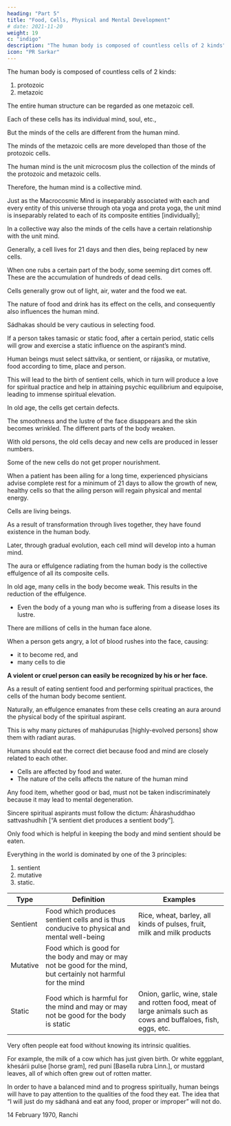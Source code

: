 ```yaml
---
heading: "Part 5"
title: "Food, Cells, Physical and Mental Development"
# date: 2021-11-20
weight: 19
c: "indigo"
description: "The human body is composed of countless cells of 2 kinds"
icon: "PR Sarkar"
---
```





The human body is composed of countless cells of 2 kinds:

1. protozoic
2. metazoic

The entire human structure can be regarded as one metazoic cell.

Each of these cells has its individual mind, soul, etc.,

But the minds of the cells are different from the human mind. 

The minds of the metazoic cells are more developed than those of the protozoic cells.

The human mind is the unit microcosm plus the collection of the minds of the protozoic and metazoic cells.

Therefore, the human mind is a collective mind. 

Just as the Macrocosmic Mind is inseparably associated with each and every entity of this universe through ota yoga and prota yoga, the unit mind is inseparably related to each of its composite entities [individually];

In a collective way also the minds of the cells have a certain relationship with the unit mind.

Generally, a cell lives for 21 days and then dies, being replaced by new cells.

When one rubs a certain part of the body, some seeming dirt comes off. These are the accumulation of hundreds of dead cells.

Cells generally grow out of light, air, water and the food we eat.

The nature of food and drink has its effect on the cells, and consequently also influences the human mind. 

Sádhakas should be very cautious in selecting food.

If a person takes tamasic or static food, after a certain period, static cells will grow and exercise a static influence on the aspirant’s mind. 

Human beings must select sáttvika, or sentient, or rájasika, or mutative, food according to time, place and person.

This will lead to the birth of sentient cells, which in turn will produce a love for spiritual practice and help in attaining psychic equilibrium and equipoise, leading to immense spiritual elevation.

In old age, the cells get certain defects. 

The smoothness and the lustre of the face disappears and the skin becomes wrinkled. The different parts of the body weaken.

With old persons, the old cells decay and new cells are produced in lesser numbers. 

Some of the new cells do not get proper nourishment.

When a patient has been ailing for a long time, experienced physicians advise complete rest for a minimum of 21 days to allow the growth of new, healthy cells so that the ailing person will regain physical and mental energy.

Cells are living beings.

As a result of transformation through lives together, they have found existence in the human body.

Later, through gradual evolution, each cell mind will develop into a human mind.

The aura or effulgence radiating from the human body is the collective effulgence of all its composite cells.

In old age, many cells in the body become weak. This results in the reduction of the effulgence.
- Even the body of a young man who is suffering from a disease loses its lustre.

There are millions of cells in the human face alone.

When a person gets angry, a lot of blood rushes into the face, causing:
- it to become red, and
- many cells to die 

**A violent or cruel person can easily be recognized by his or her face.**

As a result of eating sentient food and performing spiritual practices, the cells of the human body become sentient. 

Naturally, an effulgence emanates from these cells creating an aura around the physical body of the spiritual aspirant.

This is why many pictures of mahápuruśas [highly-evolved persons] show them with radiant auras.

Humans should eat the correct diet because food and mind are closely related to each other. 
- Cells are affected by food and water.
- The nature of the cells affects the nature of the human mind

Any food item, whether good or bad, must not be taken indiscriminately because it may lead to mental degeneration. 

Sincere spiritual aspirants must follow the dictum: Áhárashuddhao sattvashudhih [“A sentient diet produces a sentient body”].

Only food which is helpful in keeping the body and mind sentient should be eaten.

Everything in the world is dominated by one of the 3 principles:

1. sentient
2. mutative
3. static.


Type | Definition | Examples
--- | --- | ---
Sentient | Food which produces sentient cells and is thus conducive to physical and mental well-being | Rice, wheat, barley, all kinds of pulses, fruit, milk and milk products
Mutative | Food which is good for the body and may or may not be good for the mind, but certainly not harmful for the mind | 
Static | Food which is harmful for the mind and may or may not be good for the body is static | Onion, garlic, wine, stale and rotten food, meat of large animals such as cows and buffaloes, fish, eggs, etc.

Very often people eat food without knowing its intrinsic qualities. 

For example, the milk of a cow which has just given birth. Or white eggplant, khesárii pulse [horse gram], red puni [Basella rubra Linn.], or mustard leaves, all of which often grew out of rotten matter.

In order to have a balanced mind and to progress spiritually, human beings will have to pay attention to the qualities of the food they eat. The idea that “I will just do my sádhaná and eat any food, proper or improper” will not do.

14 February 1970, Ranchi
